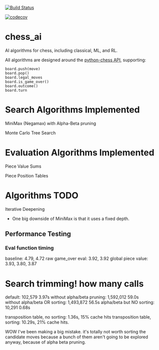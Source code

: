 [![Build Status](https://github.com/eschluntz/chess_ai/actions/workflows/run_tests.yml/badge.svg)](https://github.com/eschluntz/chess_ai/actions)

[![codecov](https://codecov.io/gh/eschluntz/chess_ai/graph/badge.svg?token=2ZF9NR8ILO)](https://codecov.io/gh/eschluntz/chess_ai)

# chess_ai
AI algorithms for chess, including classical, ML, and RL.

All algorithms are designed around the [python-chess API](https://python-chess.readthedocs.io/en/latest/), supporting:
```
board.push(move)
board.pop()
board.legal_moves
board.is_game_over()
board.outcome()
board.turn
```

# Search Algorithms Implemented

MiniMax (Negamax) with Alpha-Beta pruning

Monte Carlo Tree Search

# Evaluation Algorithms Implemented

Piece Value Sums

Piece Position Tables

# Algorithms TODO

Iterative Deepening
- One big downside of MiniMax is that it uses a fixed depth. 



## Performance Testing

### Eval function timing
baseline: 4.79, 4.72
raw game_over eval: 3.92, 3.92
global piece value: 3.93, 3.80, 3.87

# Search trimming! how many calls
default:                          102,579    3.97s
without alpha/beta pruning:     1,592,012   59.0s  
without alpha/beta OR sorting:  1,493,872   56.5s
alpha/beta but NO sorting:         10,291    0.68s

transposition table, no sorting: 1.36s, 15% cache hits
transposition table, sorting: 10.29s, 21% cache hits.

WOW I've been making a big mistake. it's totally not worth sorting 
the candidate moves because a bunch of them aren't going to be explored 
anyway, because of alpha beta pruning.